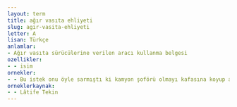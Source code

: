 ```yaml
---
layout: term
title: ağır vasıta ehliyeti
slug: agir-vasita-ehliyeti
letter: A
lisan: Türkçe
anlamlar:
- Ağır vasıta sürücülerine verilen aracı kullanma belgesi
ozellikler:
- - isim
ornekler:
- - Bu istek onu öyle sarmıştı ki kamyon şoförü olmayı kafasına koyup ağır vasıta ehliyeti bile almıştı.
orneklerkaynak:
- - Lâtife Tekin
---
```

